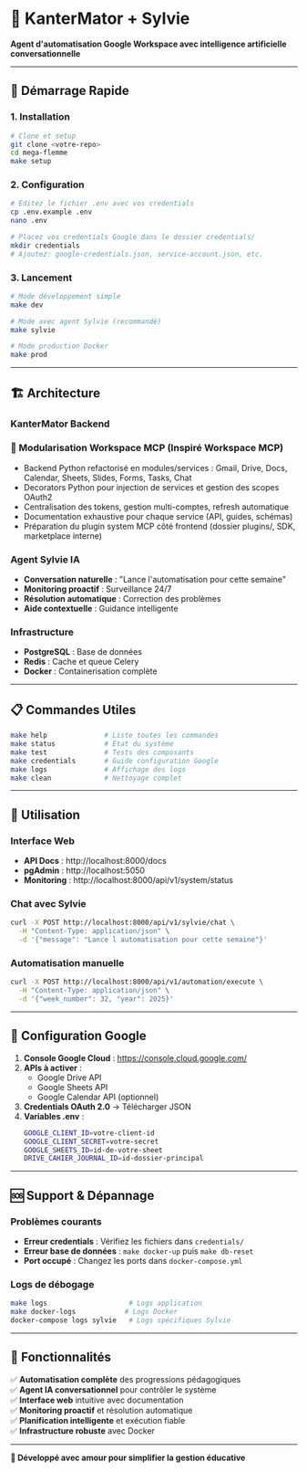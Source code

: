 # 🤖 KanterMator + Sylvie

**Agent d'automatisation Google Workspace avec intelligence artificielle conversationnelle**

---

## 🚀 Démarrage Rapide

### 1. **Installation**

```bash
# Clone et setup
git clone <votre-repo>
cd mega-flemme
make setup
```

### 2. **Configuration**

```bash
# Éditez le fichier .env avec vos credentials
cp .env.example .env
nano .env

# Placez vos credentials Google dans le dossier credentials/
mkdir credentials
# Ajoutez: google-credentials.json, service-account.json, etc.
```

### 3. **Lancement**

```bash
# Mode développement simple
make dev

# Mode avec agent Sylvie (recommandé)
make sylvie

# Mode production Docker
make prod
```

---

## 🏗️ Architecture

### **KanterMator Backend**

### 🧩 Modularisation Workspace MCP (Inspiré Workspace MCP)
- Backend Python refactorisé en modules/services : Gmail, Drive, Docs, Calendar, Sheets, Slides, Forms, Tasks, Chat
- Decorators Python pour injection de services et gestion des scopes OAuth2
- Centralisation des tokens, gestion multi-comptes, refresh automatique
- Documentation exhaustive pour chaque service (API, guides, schémas)
- Préparation du plugin system MCP côté frontend (dossier plugins/, SDK, marketplace interne)

### **Agent Sylvie IA**
- **Conversation naturelle** : "Lance l'automatisation pour cette semaine"
- **Monitoring proactif** : Surveillance 24/7
- **Résolution automatique** : Correction des problèmes
- **Aide contextuelle** : Guidance intelligente

### **Infrastructure**
- **PostgreSQL** : Base de données
- **Redis** : Cache et queue Celery
- **Docker** : Containerisation complète

---

## 📋 Commandes Utiles

```bash
make help              # Liste toutes les commandes
make status            # État du système
make test              # Tests des composants
make credentials       # Guide configuration Google
make logs              # Affichage des logs
make clean             # Nettoyage complet
```

---

## 🎯 Utilisation

### **Interface Web**
- **API Docs** : http://localhost:8000/docs
- **pgAdmin** : http://localhost:5050
- **Monitoring** : http://localhost:8000/api/v1/system/status

### **Chat avec Sylvie**
```bash
curl -X POST http://localhost:8000/api/v1/sylvie/chat \
  -H "Content-Type: application/json" \
  -d '{"message": "Lance l automatisation pour cette semaine"}'
```

### **Automatisation manuelle**
```bash
curl -X POST http://localhost:8000/api/v1/automation/execute \
  -H "Content-Type: application/json" \
  -d '{"week_number": 32, "year": 2025}'
```

---

## 🔧 Configuration Google

1. **Console Google Cloud** : https://console.cloud.google.com/
2. **APIs à activer** :
   - Google Drive API
   - Google Sheets API
   - Google Calendar API (optionnel)
3. **Credentials OAuth 2.0** → Télécharger JSON
4. **Variables .env** :
   ```bash
   GOOGLE_CLIENT_ID=votre-client-id
   GOOGLE_CLIENT_SECRET=votre-secret
   GOOGLE_SHEETS_ID=id-de-votre-sheet
   DRIVE_CAHIER_JOURNAL_ID=id-dossier-principal
   ```

---

## 🆘 Support & Dépannage

### **Problèmes courants**
- **Erreur credentials** : Vérifiez les fichiers dans `credentials/`
- **Erreur base de données** : `make docker-up` puis `make db-reset`
- **Port occupé** : Changez les ports dans `docker-compose.yml`

### **Logs de débogage**
```bash
make logs                    # Logs application
make docker-logs            # Logs Docker
docker-compose logs sylvie   # Logs spécifiques Sylvie
```

---

## 🎉 Fonctionnalités

✅ **Automatisation complète** des progressions pédagogiques  
✅ **Agent IA conversationnel** pour contrôler le système  
✅ **Interface web** intuitive avec documentation  
✅ **Monitoring proactif** et résolution automatique  
✅ **Planification intelligente** et exécution fiable  
✅ **Infrastructure robuste** avec Docker  

---

**🤖 Développé avec amour pour simplifier la gestion éducative**
